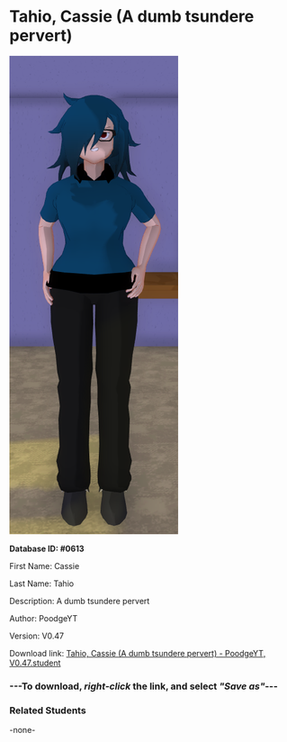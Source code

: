 # Tahio, Cassie (A dumb tsundere pervert)

<img src="Files/Tahio, Cassie (A dumb tsundere pervert).png" title="Tahio, Cassie (A dumb tsundere pervert) - PoodgeYT, V0.47">

**Database ID: #0613**

First Name: Cassie

Last Name: Tahio

Description: A dumb tsundere pervert

Author: PoodgeYT

Version: V0.47

Download link: <a href="https://raw.githubusercontent.com/Arbiter1223/Daigaku-Gurashi-Custom-Students/master/Students/Files/Tahio%2C%20Cassie%20(A%20dumb%20tsundere%20pervert)%20-%20PoodgeYT%2C%20V0.47.student">Tahio, Cassie (A dumb tsundere pervert) - PoodgeYT, V0.47.student</a>

### ---**To download, _right-click_ the link, and select _"Save as"_**---

### Related Students

-none-
